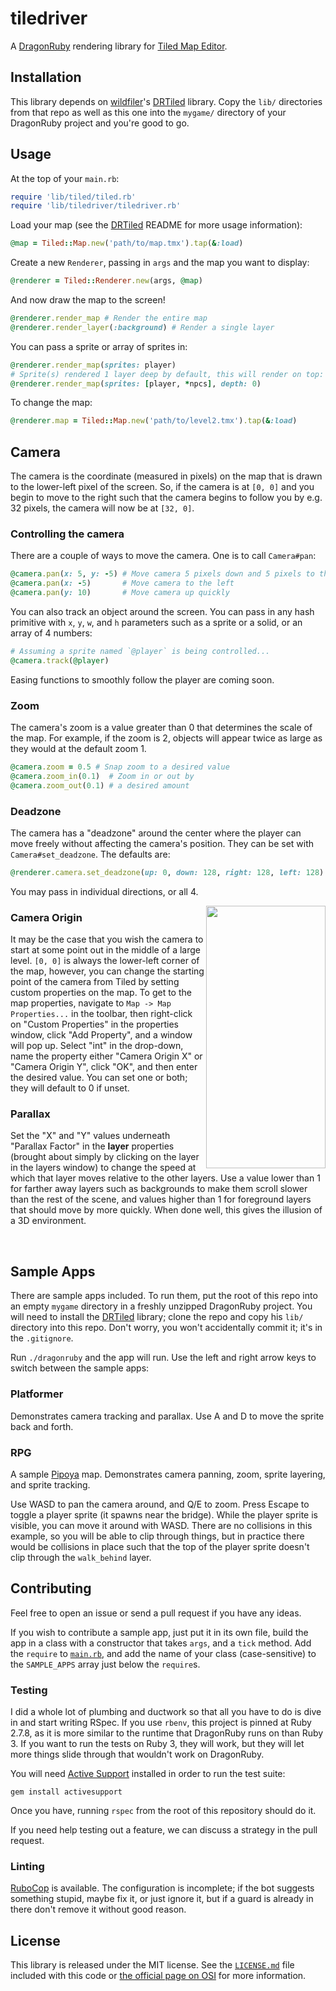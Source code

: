 # tiledriver

A [DragonRuby](https://dragonruby.org/toolkit/game) rendering library for
[Tiled Map Editor](https://www.mapeditor.org/).

## Installation

This library depends on [wildfiler](https://github.com/wildfiler)'s
[DRTiled](https://github.com/wildfiler/drtiled) library. Copy the `lib/`
directories from that repo as well as this one into the `mygame/` directory of
your DragonRuby project and you're good to go.

## Usage

At the top of your `main.rb`:

```rb
require 'lib/tiled/tiled.rb'
require 'lib/tiledriver/tiledriver.rb'
```

Load your map (see the [DRTiled](https://github.com/wildfiler/drtiled) README
for more usage information):

```rb
@map = Tiled::Map.new('path/to/map.tmx').tap(&:load)
```

Create a new `Renderer`, passing in `args` and the map you want to display:

```rb
@renderer = Tiled::Renderer.new(args, @map)
```

And now draw the map to the screen!

```rb
@renderer.render_map # Render the entire map
@renderer.render_layer(:background) # Render a single layer
```

You can pass a sprite or array of sprites in:

```rb
@renderer.render_map(sprites: player)
# Sprite(s) rendered 1 layer deep by default, this will render on top:
@renderer.render_map(sprites: [player, *npcs], depth: 0)
```

To change the map:

```rb
@renderer.map = Tiled::Map.new('path/to/level2.tmx').tap(&:load)
```

## Camera

The camera is the coordinate (measured in pixels) on the map that is drawn to
the lower-left pixel of the screen. So, if the camera is at `[0, 0]` and you
begin to move to the right such that the camera begins to follow you by e.g. 32
pixels, the camera will now be at `[32, 0]`.

### Controlling the camera

There are a couple of ways to move the camera. One is to call `Camera#pan`:

```rb
@camera.pan(x: 5, y: -5) # Move camera 5 pixels down and 5 pixels to the right
@camera.pan(x: -5)       # Move camera to the left
@camera.pan(y: 10)       # Move camera up quickly
```

You can also track an object around the screen. You can pass in any hash
primitive with `x`, `y`, `w`, and `h` parameters such as a sprite or a solid,
or an array of 4 numbers:

```rb
# Assuming a sprite named `@player` is being controlled...
@camera.track(@player)
```

Easing functions to smoothly follow the player are coming soon.

### Zoom

The camera's zoom is a value greater than 0 that determines the scale of the
map. For example, if the zoom is 2, objects will appear twice as large as they
would at the default zoom 1.

```rb
@camera.zoom = 0.5 # Snap zoom to a desired value
@camera.zoom_in(0.1)  # Zoom in or out by
@camera.zoom_out(0.1) # a desired amount
```

### Deadzone

The camera has a "deadzone" around the center where the player can move freely
without affecting the camera's position. They can be set with
`Camera#set_deadzone`. The defaults are:

```rb
@renderer.camera.set_deadzone(up: 0, down: 128, right: 128, left: 128)
```

You may pass in individual directions, or all 4.

<img src="https://raw.githubusercontent.com/vinnydiehl/tiledriver/main/doc/images/camera_origin_properties.png"
     align="right" width="191" height="420" />
     
### Camera Origin

It may be the case that you wish the camera to start at some point out in the
middle of a large level. `[0, 0]` is always the lower-left corner of the map,
however, you can change the starting point of the camera from Tiled by setting
custom properties on the map. To get to the map properties, navigate to `Map ->
Map Properties...` in the toolbar, then right-click on "Custom Properties" in
the properties window, click "Add Property", and a window will pop up. Select
"int" in the drop-down, name the property either "Camera Origin X" or "Camera
Origin Y", click "OK", and then enter the desired value. You can set one or
both; they will default to 0 if unset.

### Parallax

Set the "X" and "Y" values underneath "Parallax Factor" in the **layer** properties
(brought about simply by clicking on the layer in the layers window) to change
the speed at which that layer moves relative to the other layers. Use a
value lower than 1 for farther away layers such as backgrounds to make them
scroll slower than the rest of the scene, and values higher than 1 for
foreground layers that should move by more quickly. When done well, this gives
the illusion of a 3D environment.

<br clear="right /">

## Sample Apps

There are sample apps included. To run them, put the root of this repo into an
empty `mygame` directory in a freshly unzipped DragonRuby project. You will
need to install the [DRTiled](https://github.com/wildfiler/drtiled) library;
clone the repo and copy his `lib/` directory into this repo. Don't worry, you
won't accidentally commit it; it's in the `.gitignore`.

Run `./dragonruby` and the app will run. Use the left and right arrow keys to
switch between the sample apps:

### Platformer

Demonstrates camera tracking and parallax. Use A and D to move the sprite back
and forth.

### RPG

A sample [Pipoya](https://pipoya.itch.io/pipoya-rpg-tileset-32x32) map. Demonstrates
camera panning, zoom, sprite layering, and sprite tracking.

Use WASD to pan the camera around, and Q/E to zoom. Press Escape to toggle a player
sprite (it spawns near the bridge). While the player sprite is visible, you can move it
around with WASD. There are no collisions in this example, so you will be able to clip
through things, but in practice there would be collisions in place such that
the top of the player sprite doesn't clip through the `walk_behind` layer.

## Contributing

Feel free to open an issue or send a pull request if you have any ideas.

If you wish to contribute a sample app, just put it in its own file, build the
app in a class with a constructor that takes `args`, and a `tick` method.
Add the `require` to
[`main.rb`](https://github.com/vinnydiehl/tiledriver/blob/main/app/main.rb),
and add the name of your class (case-sensitive) to the `SAMPLE_APPS` array
just below the `require`s.

### Testing

I did a whole lot of plumbing and ductwork so that all you have to do is dive
in and start writing RSpec. If you use `rbenv`, this project is pinned at
Ruby 2.7.8, as it is more similar to the runtime that DragonRuby runs on than
Ruby 3. If you want to run the tests on Ruby 3, they will work, but they will
let more things slide through that wouldn't work on DragonRuby.

You will need [Active
Support](https://github.com/rails/rails/tree/main/activesupport) installed in
order to run the test suite:

```
gem install activesupport
```

Once you have, running `rspec` from the root of this repository should do it.

If you need help testing out a feature, we can discuss a strategy in the pull
request.

### Linting

[RuboCop](https://rubocop.org/) is available. The configuration is incomplete;
if the bot suggests something stupid, maybe fix it, or just ignore it, but if
a guard is already in there don't remove it without good reason.

## License

This library is released under the MIT license. See the
[`LICENSE.md`](https://github.com/vinnydiehl/tiledriver/blob/main/LICENSE.md)
file included with this code or
[the official page on OSI](http://opensource.org/licenses/MIT) for more information.
